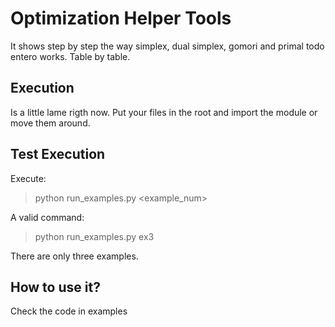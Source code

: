 # Optimization Helper Tools
It shows step by step the way simplex, dual simplex, gomori and primal todo entero works. Table by table.

## Execution
Is a little lame rigth now. Put your files in the root and import the module or move them around.

## Test Execution
Execute:

> python run_examples.py \<example_num\>

A valid command:

> python run_examples.py ex3

There are only three examples.

## How to use it?
Check the code in examples

